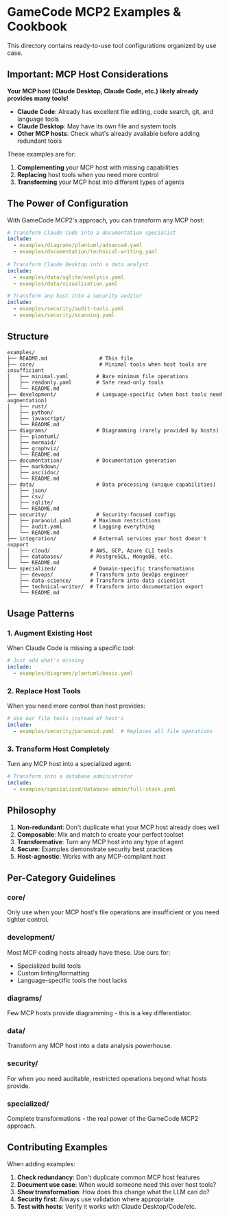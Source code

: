 # GameCode MCP2 Examples & Cookbook

This directory contains ready-to-use tool configurations organized by use case.

## Important: MCP Host Considerations

**Your MCP host (Claude Desktop, Claude Code, etc.) likely already provides many tools!**

- **Claude Code**: Already has excellent file editing, code search, git, and language tools
- **Claude Desktop**: May have its own file and system tools
- **Other MCP hosts**: Check what's already available before adding redundant tools

These examples are for:
1. **Complementing** your MCP host with missing capabilities
2. **Replacing** host tools when you need more control
3. **Transforming** your MCP host into different types of agents

## The Power of Configuration

With GameCode MCP2's approach, you can transform any MCP host:

```yaml
# Transform Claude Code into a documentation specialist
include:
  - examples/diagrams/plantuml/advanced.yaml
  - examples/documentation/technical-writing.yaml
  
# Transform Claude Desktop into a data analyst
include:
  - examples/data/sqlite/analysis.yaml
  - examples/data/visualization.yaml

# Transform any host into a security auditor
include:
  - examples/security/audit-tools.yaml
  - examples/security/scanning.yaml
```

## Structure

```
examples/
├── README.md                 # This file
├── core/                     # Minimal tools when host tools are insufficient
│   ├── minimal.yaml         # Bare minimum file operations
│   ├── readonly.yaml        # Safe read-only tools
│   └── README.md
├── development/             # Language-specific (when host tools need augmentation)
│   ├── rust/
│   ├── python/
│   ├── javascript/
│   └── README.md
├── diagrams/                # Diagramming (rarely provided by hosts)
│   ├── plantuml/
│   ├── mermaid/
│   ├── graphviz/
│   └── README.md
├── documentation/           # Documentation generation
│   ├── markdown/
│   ├── asciidoc/
│   └── README.md
├── data/                    # Data processing (unique capabilities)
│   ├── json/
│   ├── csv/
│   ├── sqlite/
│   └── README.md
├── security/                # Security-focused configs
│   ├── paranoid.yaml       # Maximum restrictions
│   ├── audit.yaml          # Logging everything
│   └── README.md
├── integration/            # External services your host doesn't support
│   ├── cloud/             # AWS, GCP, Azure CLI tools
│   ├── databases/         # PostgreSQL, MongoDB, etc.
│   └── README.md
└── specialized/            # Domain-specific transformations
    ├── devops/            # Transform into DevOps engineer
    ├── data-science/      # Transform into data scientist
    ├── technical-writer/  # Transform into documentation expert
    └── README.md
```

## Usage Patterns

### 1. Augment Existing Host
When Claude Code is missing a specific tool:
```yaml
# Just add what's missing
include:
  - examples/diagrams/plantuml/basic.yaml
```

### 2. Replace Host Tools
When you need more control than host provides:
```yaml
# Use our file tools instead of host's
include:
  - examples/security/paranoid.yaml  # Replaces all file operations
```

### 3. Transform Host Completely
Turn any MCP host into a specialized agent:
```yaml
# Transform into a database administrator
include:
  - examples/specialized/database-admin/full-stack.yaml
```

## Philosophy

1. **Non-redundant**: Don't duplicate what your MCP host already does well
2. **Composable**: Mix and match to create your perfect toolset
3. **Transformative**: Turn any MCP host into any type of agent
4. **Secure**: Examples demonstrate security best practices
5. **Host-agnostic**: Works with any MCP-compliant host

## Per-Category Guidelines

### core/
Only use when your MCP host's file operations are insufficient or you need tighter control.

### development/
Most MCP coding hosts already have these. Use ours for:
- Specialized build tools
- Custom linting/formatting
- Language-specific tools the host lacks

### diagrams/
Few MCP hosts provide diagramming - this is a key differentiator.

### data/
Transform any MCP host into a data analysis powerhouse.

### security/
For when you need auditable, restricted operations beyond what hosts provide.

### specialized/
Complete transformations - the real power of the GameCode MCP2 approach.

## Contributing Examples

When adding examples:
1. **Check redundancy**: Don't duplicate common MCP host features
2. **Document use case**: When would someone need this over host tools?
3. **Show transformation**: How does this change what the LLM can do?
4. **Security first**: Always use validation where appropriate
5. **Test with hosts**: Verify it works with Claude Desktop/Code/etc.